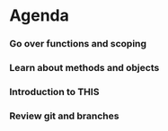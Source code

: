 # Agenda

### Go over functions and scoping
### Learn about methods and objects
### Introduction to THIS
### Review git and branches